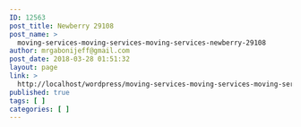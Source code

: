 ```yaml
---
ID: 12563
post_title: Newberry 29108
post_name: >
  moving-services-moving-services-moving-services-newberry-29108
author: mrgabonijeff@gmail.com
post_date: 2018-03-28 01:51:32
layout: page
link: >
  http://localhost/wordpress/moving-services-moving-services-moving-services-newberry-29108/
published: true
tags: [ ]
categories: [ ]
---
```

